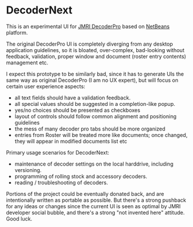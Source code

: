 # DecoderNext

This is an experimental UI for [JMRI DecoderPro](https://www.jmri.org/help/en/html/apps/DecoderPro/index.shtml) based on [NetBeans](http://www.netbeans.org) 
platform.

The original DecoderPro UI is completely diverging from any desktop application guidelines, so it is bloated, over-complex, bad-looking without feedback, validation, proper window and document (roster entry contents) management etc.

I expect this prototype to be similarly bad, since it has to generate UIs the same way as original DecoderPro (I am no UX expert), but will focus on certain user experience aspects:
- all text fields should have a validation feedback.
- all special values should be suggested in a completion-like popup.
- yes/no choices should be presented as checkboxes
- layout of controls should follow common alignment and positioning guidelines
- the mess of many decoder pro tabs should be more organized
- entries from Roster will be treated more like documents; once changed, they will appear in modified documents list etc

Primary usage scenarios for DecoderNext:
- maintenance of decoder settings on the local harddrive, including versioning.
- programming of rolling stock and accessory decoders.
- reading / troubleshooting of decoders.

Portions of the project could be eventually donated back, and are intentionally written as portable as possible. But there's a strong pushback for any ideas or changes since the current UI is seen as optimal by JMRI developer social bubble, and there's a strong "not invented here" attitude. Good luck.

